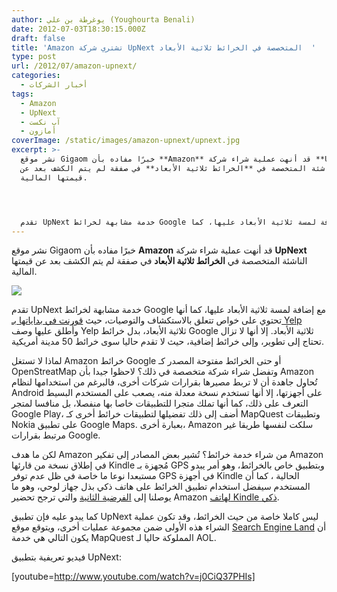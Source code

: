 ```yaml
---
author: يوغرطة بن علي (Youghourta Benali)
date: 2012-07-03T18:30:15.000Z
draft: false
title: 'Amazon تشتري شركة UpNext المتخصصة في الخرائط ثلاثية الأبعاد  '
type: post
url: /2012/07/amazon-upnext/
categories:
  - أخبار الشركات
tags:
  - Amazon
  - UpNext
  - آب نكست
  - أمازون
coverImage: /static/images/amazon-upnext/upnext.jpg
excerpt: >-
  نشر موقع Gigaom خبرًا مفاده بأن **Amazon** قد أنهت عملية شراء شركة **UpNext**
  الناشئة المتخصصة في **الخرائط ثلاثية الأبعاد** في صفقة لم يتم الكشف بعد عن
  قيمتها المالية.




  تقدم UpNext خدمة مشابهة لخرائط Google مع إضافة لمسة ثلاثية الأبعاد عليها، كما
---
```

نشر موقع Gigaom خبرًا مفاده بأن **Amazon** قد أنهت عملية شراء شركة **UpNext** الناشئة المتخصصة في **الخرائط ثلاثية الأبعاد** في صفقة لم يتم الكشف بعد عن قيمتها المالية.

![](/static/images/amazon-upnext/upnext.jpg)

تقدم UpNext خدمة مشابهة لخرائط Google مع إضافة لمسة ثلاثية الأبعاد عليها، كما أنها تحتوي على خواص تتعلق بالاستكشاف والتوصيات، حيث [قورنت في بداياتها بـ Yelp](http://www.screenwerk.com/2007/08/09/upnext-building-a-3d-yelp/) وأُطلق عليها وصف Yelp ثلاثية الأبعاد، بدل خرائط Google ثلاثية الأبعاد. إلا أنها لا تزال تحتاج إلى تطوير، وإلى خرائط إضافية، حيث لا تقدم حاليا سوى خرائط 50 مدينة أمريكية.

لماذا لا تستغل Amazon خرائط Google أو حتى الخرائط مفتوحة المصدر كـ OpenStreatMap وتفضل شراء شركة متخصصة في ذلك؟ لاحظوا جيدا بأن Amazon تُحاول جاهدة أن لا تربط مصيرها بقرارات شركات أخرى، فالبرغم من استخدامها لنظام Android على أجهزتها، إلا أنها تستخدم نسخة معدلة منه، يصعب على المستخدم البسيط التعرف على ذلك، كما أنها تملك متجرا للتطبيقات خاصا بها منفصلا، بل منافسا لمتجر Google Play، أضف إلى ذلك تفضيلها لتطبيقات خرائط أخرى كـ MapQuest وتطبيقات Nokia على تطبيق Google Maps. بعبارة أخرى، Amazon سلكت لنفسها طريقا غير مرتبط بقرارات Google.

لكن ما هدف Amazon من شراء خدمة خرائط؟ تُشير بعض المصادر إلى تفكير Amazon في إطلاق نسخة من قارئها Kindle مُجهزة بـ GPS وبتطبيق خاص بالخرائط، وهو أمر يبدو مستبعدا نوعا ما خاصة في ظل عدم توفر GPS في أجهزة Kindle الحالية ، كما أن المستخدم سيفضل استخدام تطبيق الخرائط على هاتف ذكي بذل جهاز لوحي، وهو ما يوصلنا إلى [الفرضية الثانية](http://gigaom.com/2012/07/02/exclusive-amazon-buys-3d-mapping-startup-upnext/) والتي ترجح تحضير Amazon [لهاتف Kindle ذكي](http://allthingsd.com/20120409/will-we-see-an-amazon-smartphone-this-year/).

كما يبدو عليه فإن تطبيق UpNext ليس كاملا خاصة من حيث الخرائط، وقد تكون عملية الشراء هذه الأولى ضمن مجموعة عمليات أخرى، ويتوقع موقع [Search Engine Land](http://searchengineland.com/amazon-buys-upnext-will-we-soon-see-kindle-maps-126451) أن يكون التالي هي خدمة MapQuest المملوكة حاليا لـ AOL.

فيديو تعريفية بتطبيق UpNext:

\[youtube=http://www.youtube.com/watch?v=j0CiQ37PHIs]
